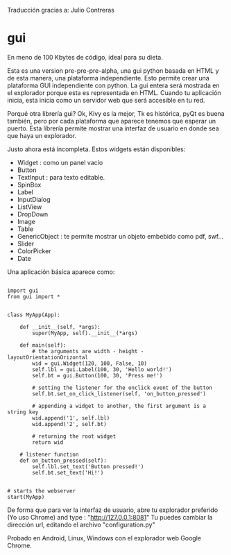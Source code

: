 Traducción gracias a: Julio Contreras

gui
===
En meno de 100 Kbytes de código, ideal para su dieta.

Esta es una version pre-pre-pre-alpha, una gui python basada en HTML y de esta manera, una plataforma independiente.
Esto permite crear una plataforma GUI independiente con python. 
La gui entera será mostrada en el explorador porque esta es representada en HTML. 
Cuando tu aplicación inicia, esta inicia como un servidor web que será accesible en tu red.

Porqué otra librería gui? Ok, Kivy es la mejor, Tk es histórica, pyQt es buena también, 
pero por cada plataforma que aparece tenemos que esperar un puerto. 
Esta librería permite mostrar una interfaz de usuario en donde sea que haya un explorador.

Justo ahora está incompleta. Estos widgets están disponibles:
- Widget : como un panel vacío
- Button
- TextInput : para texto editable.
- SpinBox
- Label
- InputDialog
- ListView
- DropDown
- Image
- Table
- GenericObject : te permite mostrar un objeto embebido como pdf, swf...
- Slider
- ColorPicker
- Date

Una aplicación básica aparece como:

<pre><code>
import gui
from gui import *


class MyApp(App):

    def __init__(self, *args):
        super(MyApp, self).__init__(*args)

    def main(self):
        # the arguments are	width - height - layoutOrientationOrizontal
        wid = gui.Widget(120, 100, False, 10)
        self.lbl = gui.Label(100, 30, 'Hello world!')
        self.bt = gui.Button(100, 30, 'Press me!')

        # setting the listener for the onclick event of the button
        self.bt.set_on_click_listener(self, 'on_button_pressed')

        # appending a widget to another, the first argument is a string key
        wid.append('1', self.lbl)
        wid.append('2', self.bt)

        # returning the root widget
        return wid

    # listener function
    def on_button_pressed(self):
        self.lbl.set_text('Button pressed!')
        self.bt.set_text('Hi!')


# starts the webserver
start(MyApp)
</code></pre>

De forma que para ver la interfaz de usuario, 
abre tu explorador preferido (Yo uso Chrome) and type : "http://127.0.0.1:8081"
Tu puedes cambiar la dirección url, editando el archivo "configuration.py"

Probado en Android, Linux, Windows con el explorador web Google Chrome.
